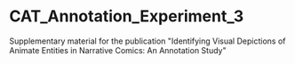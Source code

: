 # CAT_Annotation_Experiment_3
Supplementary material for the publication "Identifying Visual Depictions of Animate Entities in Narrative Comics: An Annotation Study"
